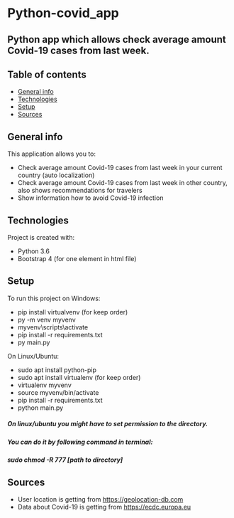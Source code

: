# Python-covid_app
## Python app which allows check average amount Covid-19 cases from last week.

## Table of contents
* [General info](#general-info)
* [Technologies](#technologies)
* [Setup](#setup)
* [Sources](#sources)

## General info
This application allows you to:
* Check average amount Covid-19 cases from last week in your current country (auto localization)
* Check average amount Covid-19 cases from last week in other country,<br/>also shows recommendations for travelers
* Show information how to avoid Covid-19 infection
	
## Technologies
Project is created with:
* Python 3.6
* Bootstrap 4 (for one element in html file)
	
## Setup
To run this project on Windows:
* pip install virtualvenv (for keep order)
* py -m venv myvenv
* myvenv\scripts\activate
* pip install -r requirements.txt
* py main.py

On Linux/Ubuntu:
* sudo apt install python-pip
* sudo apt install virtualenv (for keep order)
* virtualenv myvenv
* source myvenv/bin/activate
* pip install -r requirements.txt
* python main.py

##### On linux/ubuntu you might have to set permission to the directory.
##### You can do it by following command in terminal:
##### sudo chmod -R 777 [path to directory]

## Sources
* User location is getting from https://geolocation-db.com
* Data about Covid-19 is getting from https://ecdc.europa.eu
